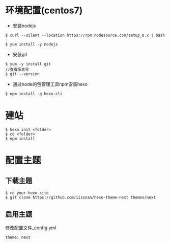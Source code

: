 # 环境配置(centos7)
* 安装nodejs

```vim
$ curl --silent --location https://rpm.nodesource.com/setup_8.x | bash -
$ yum install -y nodejs
```

* 安装git
```vim
$ yum -y install git
//查看版本号
$ git --version
```
* 通过node的包管理工具npm安装hexo

```vim
$ npm install -g hexo-cli
```
# 建站
```vim
$ hexo init <folder>
$ cd <folder>
$ npm install
```

# 配置主题
## 下载主题
```vim
$ cd your-hexo-site
$ git clone https://github.com/iissnan/hexo-theme-next themes/next
```

## 启用主题
修改配置文件_config.yml
```vim
theme: next
```


